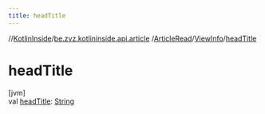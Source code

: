 ```yaml
---
title: headTitle
---
```

//[KotlinInside](../../../../index.html)/[be.zvz.kotlininside.api.article](../../index.html)
/[ArticleRead](../index.html)/[ViewInfo](index.html)/[headTitle](head-title.html)

# headTitle

[jvm]\
val [headTitle](head-title.html): [String](https://kotlinlang.org/api/latest/jvm/stdlib/kotlin/-string/index.html)




